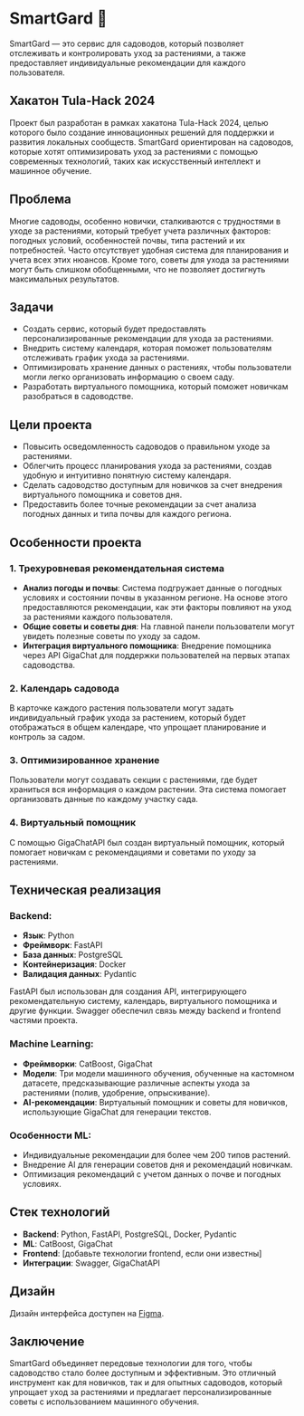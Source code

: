 # SmartGard 🌱

SmartGard — это сервис для садоводов, который позволяет отслеживать и контролировать уход за растениями, а также предоставляет индивидуальные рекомендации для каждого пользователя.

## Хакатон Tula-Hack 2024

Проект был разработан в рамках хакатона Tula-Hack 2024, целью которого было создание инновационных решений для поддержки и развития локальных сообществ. SmartGard ориентирован на садоводов, которые хотят оптимизировать уход за растениями с помощью современных технологий, таких как искусственный интеллект и машинное обучение.

## Проблема

Многие садоводы, особенно новички, сталкиваются с трудностями в уходе за растениями, который требует учета различных факторов: погодных условий, особенностей почвы, типа растений и их потребностей. Часто отсутствует удобная система для планирования и учета всех этих нюансов. Кроме того, советы для ухода за растениями могут быть слишком обобщенными, что не позволяет достигнуть максимальных результатов.

## Задачи

- Создать сервис, который будет предоставлять персонализированные рекомендации для ухода за растениями.
- Внедрить систему календаря, которая поможет пользователям отслеживать график ухода за растениями.
- Оптимизировать хранение данных о растениях, чтобы пользователи могли легко организовать информацию о своем саду.
- Разработать виртуального помощника, который поможет новичкам разобраться в садоводстве.

## Цели проекта

- Повысить осведомленность садоводов о правильном уходе за растениями.
- Облегчить процесс планирования ухода за растениями, создав удобную и интуитивно понятную систему календаря.
- Сделать садоводство доступным для новичков за счет внедрения виртуального помощника и советов дня.
- Предоставить более точные рекомендации за счет анализа погодных данных и типа почвы для каждого региона.

## Особенности проекта

### 1. Трехуровневая рекомендательная система

- **Анализ погоды и почвы**: Система подгружает данные о погодных условиях и состоянии почвы в указанном регионе. На основе этого предоставляются рекомендации, как эти факторы повлияют на уход за растениями каждого пользователя.
- **Общие советы и советы дня**: На главной панели пользователи могут увидеть полезные советы по уходу за садом.
- **Интеграция виртуального помощника**: Внедрение помощника через API GigaChat для поддержки пользователей на первых этапах садоводства.

### 2. Календарь садовода

В карточке каждого растения пользователи могут задать индивидуальный график ухода за растением, который будет отображаться в общем календаре, что упрощает планирование и контроль за садом.

### 3. Оптимизированное хранение

Пользователи могут создавать секции с растениями, где будет храниться вся информация о каждом растении. Эта система помогает организовать данные по каждому участку сада.

### 4. Виртуальный помощник

С помощью GigaChatAPI был создан виртуальный помощник, который помогает новичкам с рекомендациями и советами по уходу за растениями.

## Техническая реализация

### Backend:
- **Язык**: Python
- **Фреймворк**: FastAPI
- **База данных**: PostgreSQL
- **Контейнеризация**: Docker
- **Валидация данных**: Pydantic

FastAPI был использован для создания API, интегрирующего рекомендательную систему, календарь, виртуального помощника и другие функции. Swagger обеспечил связь между backend и frontend частями проекта.

### Machine Learning:
- **Фреймворки**: CatBoost, GigaChat
- **Модели**: Три модели машинного обучения, обученные на кастомном датасете, предсказывающие различные аспекты ухода за растениями (полив, удобрение, опрыскивание).
- **AI-рекомендации**: Виртуальный помощник и советы для новичков, использующие GigaChat для генерации текстов.

### Особенности ML:
- Индивидуальные рекомендации для более чем 200 типов растений.
- Внедрение AI для генерации советов дня и рекомендаций новичкам.
- Оптимизация рекомендаций с учетом данных о почве и погодных условиях.

## Стек технологий

- **Backend**: Python, FastAPI, PostgreSQL, Docker, Pydantic
- **ML**: CatBoost, GigaChat
- **Frontend**: [добавьте технологии frontend, если они известны]
- **Интеграции**: Swagger, GigaChatAPI

## Дизайн

Дизайн интерфейса доступен на [Figma](https://www.figma.com/design/282I8JR5Zf9V4WIy5vv3id/ITUT_MISIS?node-id=129-4583&node-type=frame).

## Заключение

SmartGard объединяет передовые технологии для того, чтобы садоводство стало более доступным и эффективным. Это отличный инструмент как для новичков, так и для опытных садоводов, который упрощает уход за растениями и предлагает персонализированные советы с использованием машинного обучения.

